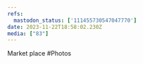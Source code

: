 ```yaml
---
refs:
  mastodon_status: ['111455730547047770']
date: 2023-11-22T18:58:02.230Z
media: ["83"]
---
```


Market place #Photos
